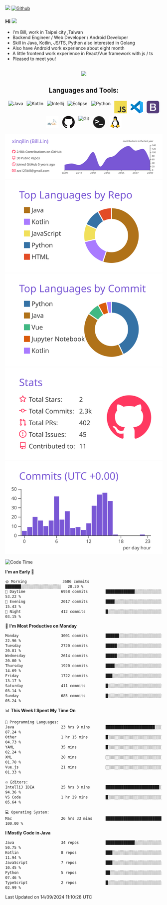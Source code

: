  
![](https://visitor-badge.laobi.icu/badge?page_id=xinqilin.xinqilin)
[![Github](https://img.shields.io/github/followers/xinqilin?label=Follow&style=social)](https://github.com/xinqilin)

### Hi <img src="https://raw.githubusercontent.com/MartinHeinz/MartinHeinz/master/wave.gif" width="35px">

- I'm Bill, work in Taipei city ,Taiwan
- Backend Engineer / Web Developer / Android Developer
- Skill in Java, Kotlin, JS/TS, Python also interested in Golang
- Also have Android work experience about eight month
- A little frontend work experience in React/Vue framework with js / ts
- Pleased to meet you!


<br />

<div align="center">
<img src="https://github-profile-trophy.vercel.app/?username=xinqilin&column=5&margin-w=15&margin-h=15" />

## Languages and Tools:
<p align="center">
<img alt="Java" src="https://raw.githubusercontent.com/jmnote/z-icons/master/svg/java.svg" height="40" style="vertical-align:top; margin:4px">
<img alt="Kotlin" src="https://img.icons8.com/color/48/000000/kotlin.png" height="40" style="vertical-align:top; margin:4px">
<img alt="Intellij" src="https://img.icons8.com/color/48/000000/intellij-idea.png" height="40" style="vertical-align:top; margin:4px"/>
<img alt="Eclipse" src="https://img.icons8.com/ios-filled/50/000000/java-eclipse.png" height="40" style="vertical-align:top; margin:4px"/>
<img alt="Python" height="40" style="vertical-align:top; margin:4px" src="https://cdn.jsdelivr.net/gh/devicons/devicon/icons/python/python-plain.svg" />
<img alt="Javascript" src="https://raw.githubusercontent.com/github/explore/80688e429a7d4ef2fca1e82350fe8e3517d3494d/topics/javascript/javascript.png" height="40" style="vertical-align:top; margin:4px">
<img alt="VS Code" src="https://raw.githubusercontent.com/github/explore/80688e429a7d4ef2fca1e82350fe8e3517d3494d/topics/visual-studio-code/visual-studio-code.png"  height="40" style="vertical-align:top; margin:4px">
<img alt="Bootstrap"  src="https://raw.githubusercontent.com/github/explore/80688e429a7d4ef2fca1e82350fe8e3517d3494d/topics/bootstrap/bootstrap.png" height="40" style="vertical-align:top; margin:4px">
<img alt="MySQL"src="https://raw.githubusercontent.com/github/explore/80688e429a7d4ef2fca1e82350fe8e3517d3494d/topics/mysql/mysql.png" height="40" style="vertical-align:top; margin:4px">
<img alt="Github" src="https://raw.githubusercontent.com/github/explore/78df643247d429f6cc873026c0622819ad797942/topics/github/github.png" height="40" style="vertical-align:top; margin:4px">

<img alt="Git" src="https://raw.githubusercontent.com/jmnote/z-icons/master/svg/git.svg" height="40" style="vertical-align:top; margin:4px">
<img alt="Terminal" src="https://raw.githubusercontent.com/github/explore/80688e429a7d4ef2fca1e82350fe8e3517d3494d/topics/terminal/terminal.png" height="40" style="vertical-align:top; margin:4px">
<img alt="Linux" src="https://raw.githubusercontent.com/github/explore/80688e429a7d4ef2fca1e82350fe8e3517d3494d/topics/linux/linux.png" height="40" style="vertical-align:top; margin:4px" alt="Windows" height="40" style="vertical-align:top; margin:4px">
</p>

<!-- <p align="center"><img  src="https://leetcode.card.workers.dev/?username=xinqilin&theme=auto" alt="xinqilin-leetcode" /></p> -->

<!-- <div width="100%">   
 <a href="https://readme-stats-cfgj2cxdy.vercel.app/api?username=xinqilin&count_private=true&show_icons=true&theme=algolia">
   <img  align="left" src="https://github-readme-stats.vercel.app/api?username=xinqilin&show_icons=true&theme=algolia&card_width=4" width="400"/>
 </a>
 <a href="https://readme-stats-cfgj2cxdy.vercel.app/api/top-langs/?username=xinqilin&hide=php,html,css&theme=algolia">
  <img  align="right" src="https://github-readme-stats.vercel.app/api/top-langs/?username=xinqilin&hide=html,css&theme=algolia&langs_count=10&layout=compact" />
 </a>
</div> -->

[![](https://raw.githubusercontent.com/xinqilin/xinqilin/master/profile-summary-card-output/buefy/0-profile-details.svg)](https://github.com/vn7n24fzkq/github-profile-summary-cards)
[![](https://raw.githubusercontent.com/xinqilin/xinqilin/master/profile-summary-card-output/buefy/1-repos-per-language.svg)](https://github.com/vn7n24fzkq/github-profile-summary-cards) 
[![](https://raw.githubusercontent.com/xinqilin/xinqilin/master/profile-summary-card-output/buefy/2-most-commit-language.svg)](https://github.com/vn7n24fzkq/github-profile-summary-cards)
[![](https://raw.githubusercontent.com/xinqilin/xinqilin/master/profile-summary-card-output/buefy/3-stats.svg)](https://github.com/vn7n24fzkq/github-profile-summary-cards) 
[![](https://raw.githubusercontent.com/xinqilin/xinqilin/master/profile-summary-card-output/buefy/4-productive-time.svg)](https://github.com/vn7n24fzkq/github-profile-summary-cards)

</div>
 
<!--START_SECTION:waka-->
![Code Time](http://img.shields.io/badge/Code%20Time-3%2C186%20hrs%2019%20mins-blue)

**I'm an Early 🐤** 

```text
🌞 Morning                3686 commits        ███████░░░░░░░░░░░░░░░░░░   28.20 % 
🌆 Daytime                6958 commits        █████████████░░░░░░░░░░░░   53.22 % 
🌃 Evening                2017 commits        ████░░░░░░░░░░░░░░░░░░░░░   15.43 % 
🌙 Night                  412 commits         █░░░░░░░░░░░░░░░░░░░░░░░░   03.15 % 
```
📅 **I'm Most Productive on Monday** 

```text
Monday                   3001 commits        ██████░░░░░░░░░░░░░░░░░░░   22.96 % 
Tuesday                  2720 commits        █████░░░░░░░░░░░░░░░░░░░░   20.81 % 
Wednesday                2614 commits        █████░░░░░░░░░░░░░░░░░░░░   20.00 % 
Thursday                 1920 commits        ████░░░░░░░░░░░░░░░░░░░░░   14.69 % 
Friday                   1722 commits        ███░░░░░░░░░░░░░░░░░░░░░░   13.17 % 
Saturday                 411 commits         █░░░░░░░░░░░░░░░░░░░░░░░░   03.14 % 
Sunday                   685 commits         █░░░░░░░░░░░░░░░░░░░░░░░░   05.24 % 
```


📊 **This Week I Spent My Time On** 

```text
💬 Programming Languages: 
Java                     23 hrs 9 mins       ██████████████████████░░░   87.24 % 
Other                    1 hr 15 mins        █░░░░░░░░░░░░░░░░░░░░░░░░   04.73 % 
YAML                     35 mins             █░░░░░░░░░░░░░░░░░░░░░░░░   02.24 % 
XML                      28 mins             ░░░░░░░░░░░░░░░░░░░░░░░░░   01.78 % 
Vue.js                   21 mins             ░░░░░░░░░░░░░░░░░░░░░░░░░   01.33 % 

🔥 Editors: 
IntelliJ IDEA            25 hrs 3 mins       ████████████████████████░   94.36 % 
VS Code                  1 hr 29 mins        █░░░░░░░░░░░░░░░░░░░░░░░░   05.64 % 

💻 Operating System: 
Mac                      26 hrs 33 mins      █████████████████████████   100.00 % 
```

**I Mostly Code in Java** 

```text
Java                     34 repos            █████████████░░░░░░░░░░░░   50.75 % 
Kotlin                   8 repos             ███░░░░░░░░░░░░░░░░░░░░░░   11.94 % 
JavaScript               7 repos             ███░░░░░░░░░░░░░░░░░░░░░░   10.45 % 
Python                   5 repos             ██░░░░░░░░░░░░░░░░░░░░░░░   07.46 % 
TypeScript               2 repos             █░░░░░░░░░░░░░░░░░░░░░░░░   02.99 % 
```




 Last Updated on 14/09/2024 11:10:28 UTC
<!--END_SECTION:waka-->
 
 
<!-- <img src="https://wakatime.com/share/@abb22933-8532-4f24-8a13-e9e97bfee0f0/e937d23b-e152-4ff2-8509-e5b981912493.svg"  alt="Coding Chart" style="border-radius: 10px;border: solid 10px;" /> -->


